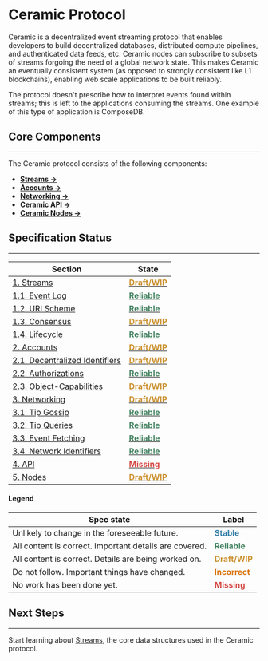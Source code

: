 # **Ceramic Protocol**

Ceramic is a decentralized event streaming protocol that enables developers to build decentralized databases, distributed compute pipelines, and authenticated data feeds, etc. Ceramic nodes can subscribe to subsets of streams forgoing the need of a global network state. This makes Ceramic an eventually consistent system (as opposed to strongly consistent like L1 blockchains), enabling web scale applications to be built reliably.

The protocol doesn't prescribe how to interpret events found within streams; this is left to the applications consuming the streams. One example of this type of application is ComposeDB.

## **Core Components**

---

The Ceramic protocol consists of the following components:

- [**Streams →**](./streams/index.md)
- [**Accounts →**](./accounts/index.md)
- [**Networking →**](./networking/index.md)
- [**Ceramic API →**](./api/index.md)
- [**Ceramic Nodes →**](./nodes/index.md)


## **Specification Status**

---

| Section | State |
| --- | --- |
| [1. Streams](./streams/index.md) | **[<span style="color:rgba(203, 145, 47, 1)">Draft/WIP</span>](./streams/index.md)** |
| [1.1. Event Log](./streams/event-log.md) | **[<span style="color:rgba(68, 131, 97, 1)">Reliable</span>](./streams/event-log.md)** |
| [1.2. URI Scheme](./streams/uri-scheme.md) | **[<span style="color:rgba(68, 131, 97, 1)">Reliable</span>](./streams/uri-scheme.md)** |
| [1.3. Consensus](./streams/consensus.md) | **[<span style="color:rgba(203, 145, 47, 1)">Draft/WIP</span>](./streams/consensus.md)** |
| [1.4. Lifecycle](./streams/lifecycle.md) | **[<span style="color:rgba(68, 131, 97, 1)">Reliable</span>](./streams/lifecycle.md)** |
| [2. Accounts](./accounts/index.md) | **[<span style="color:rgba(203, 145, 47, 1)">Draft/WIP</span>](./accounts/index.md)** |
| [2.1. Decentralized Identifiers](./accounts/decentralized-identifiers.md) | **[<span style="color:rgba(203, 145, 47, 1)">Draft/WIP</span>](./accounts/decentralized-identifiers.md)** |
| [2.2. Authorizations](./accounts/authorizations.md) | **[<span style="color:rgba(68, 131, 97, 1)">Reliable</span>](./accounts/authorizations.md)** |
| [2.3. Object-Capabilities](./accounts/object-capabilities.md) | **[<span style="color:rgba(203, 145, 47, 1)">Draft/WIP</span>](./accounts/object-capabilities.md)** |
| [3. Networking](./networking/index.md) | **[<span style="color:rgba(203, 145, 47, 1)">Draft/WIP</span>](./networking/index.md)** |
| [3.1. Tip Gossip](./networking/tip-gossip.md) | **[<span style="color:rgba(68, 131, 97, 1)">Reliable</span>](./networking/tip-gossip.md)** |
| [3.2. Tip Queries](./networking/tip-queries.md) | **[<span style="color:rgba(68, 131, 97, 1)">Reliable</span>](./networking/tip-queries.md)** |
| [3.3. Event Fetching](./networking/event-fetching.md) | **[<span style="color:rgba(68, 131, 97, 1)">Reliable</span>](./networking/event-fetching.md)** |
| [3.4. Network Identifiers](./networking/networks.md) | **[<span style="color:rgba(68, 131, 97, 1)">Reliable</span>](./networking/networks.md)** |
| [4. API](./api/index.md) | **[<span style="color:rgba(212, 76, 71, 1)">Missing</span>](./api/index.md)** |
| [5. Nodes](./nodes/index.md) | **[<span style="color:rgba(203, 145, 47, 1)">Draft/WIP</span>](./nodes/index.md)** |

#### **Legend**

| Spec state | Label |
| --- | --- |
| Unlikely to change in the foreseeable future. |  **<span style="color:rgba(51, 126, 169, 1)">Stable</span>** |
| All content is correct. Important details are covered. | **<span style="color:rgba(68, 131, 97, 1)">Reliable</span>** |
| All content is correct. Details are being worked on. | **<span style="color:rgba(203, 145, 47, 1)">Draft/WIP</span>** |
| Do not follow. Important things have changed. | **<span style="color:rgba(217, 115, 13, 1)">Incorrect</span>** |
| No work has been done yet. | **<span style="color:rgba(212, 76, 71, 1)">Missing</span>** |


## **Next Steps**

---

Start learning about [Streams](./streams/index.md), the core data structures used in the Ceramic protocol.
